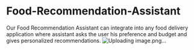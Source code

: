 # Food-Recommendation-Assistant

Our Food Recommendation Assistant can integrate into any food delivery application where assistant asks the user his preference and budget and gives personalized recommendations.
![Uploading image.png…]()
